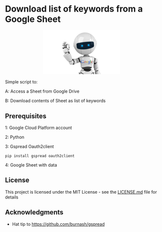 # Download list of keywords from a Google Sheet

<p align="center">
  <img width=50% src="images/google-robot.jpg">
</p>

Simple script to:

A: Access a Sheet from Google Drive

B: Download contents of Sheet as list of keywords

## Prerequisites

1: Google Cloud Platform account

2: Python

3: Gspread Oauth2client

```
pip install gspread oauth2client
```

4: Google Sheet with data

## License

This project is licensed under the MIT License - see the [LICENSE.md](https://github.com/eduardogdc/SheetsKeywords/blob/master/LICENSE) file for details

## Acknowledgments

* Hat tip to https://github.com/burnash/gspread
